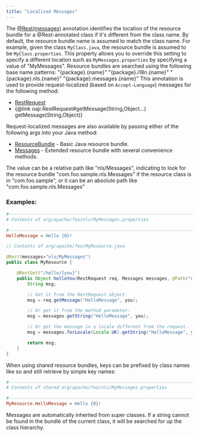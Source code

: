 ```yaml
---
title: "Localized Messages"
---
```


The [@Rest(messages)](../apidocs/org/apache/juneau/rest/annotation/Rest.html#messages) annotation identifies the location of the resource bundle
for a @Rest-annotated class if it's different from the class name.
By default, the resource bundle name is assumed to match the class name.  For example, given the class
`MyClass.java`, the resource bundle is assumed to be `MyClass.properties`.  This property
allows you to override this setting to specify a different location such as `MyMessages.properties` by
specifying a value of "MyMessages".
Resource bundles are searched using the following base name patterns:
"\{package\}.\{name\}"
"\{package\}.i18n.\{name\}"
"\{package\}.nls.\{name\}"
"\{package\}.messages.\{name\}"
This annotation is used to provide request-localized (based on `Accept-Language`) messages for the following method:
- [RestRequest](../apidocs/org/apache/juneau/rest/RestRequest.html)
- \{@link oajr.RestRequest#getMessage(String,Object...) getMessage(String,Object)\}

Request-localized messages are also available by passing either of the following args into your Java method:
- [ResourceBundle](../apidocs/java/util/ResourceBundle.html) - Basic Java resource bundle.
- [Messages](../apidocs/org/apache/juneau/cp/Messages.html) - Extended resource bundle with several convenience methods.

The value can be a relative path like "nls/Messages", indicating to look for the resource bundle
"com.foo.sample.nls.Messages" if the resource class is in "com.foo.sample", or it can be an
absolute path like "com.foo.sample.nls.Messages"
### Examples:


```ini
#--------------------------------------------------------------------------------
# Contents of org/apache/foo/nls/MyMessages.properties

#--------------------------------------------------------------------------------
HelloMessage = Hello {0}!
```


```java
// Contents of org/apache/foo/MyResource.java

@Rest(messages="nls/MyMessages")
public class MyResource {

    @RestGet("/hello/{you}")
    public Object helloYou(RestRequest req, Messages messages, @Path("name") String you) {
        String msg;

        // Get it from the RestRequest object.
        msg = req.getMessage("HelloMessage", you);

        // Or get it from the method parameter.
        msg = messages.getString("HelloMessage", you);

        // Or get the message in a locale different from the request.
        msg = messages.forLocale(Locale.UK).getString("HelloMessage", you);

        return msg;
    }
}
```


When using shared resource bundles, keys can be prefixed by class names like so and still retrieve by simple
key names:

```ini
#--------------------------------------------------------------------------------
# Contents of shared org/apache/foo/nls/MyMessages.properties

#--------------------------------------------------------------------------------
MyResource.HelloMessage = Hello {0}!
```


Messages are automatically inherited from super classes.  If a string cannot be found in the bundle of the current
class, it will be searched for up the class hierarchy.

